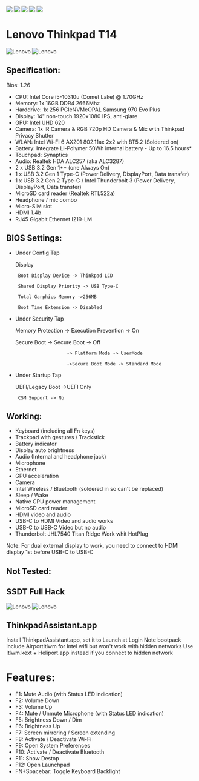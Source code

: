 [![](https://img.shields.io/badge/Gitter%20Ice%20Lake-Chat-informational?style=flat&logo=gitter&logoColor=white&color=ed1965)](https://gitter.im/ICE-LAKE-HACKINTOSH-DEVELOPMENT/community)
[![](https://img.shields.io/badge/EFI-Release-informational?style=flat&logo=apple&logoColor=white&color=9debeb)](https://github.com/Baio1977/EFI-Varie-Hackintosh)
[![](https://img.shields.io/badge/Telegram-HackintoshLifeIT-informational?style=flat&logo=telegram&logoColor=white&color=5fb659)](https://t.me/HackintoshLife_it)
[![](https://img.shields.io/badge/Facebook-HackintoshLifeIT-informational?style=flat&logo=facebook&logoColor=white&color=3a4dc9)](https://www.facebook.com/hackintoshlife/)
[![](https://img.shields.io/badge/Instagram-HackintoshLifeIT-informational?style=flat&logo=instagram&logoColor=white&color=8a178a)](https://www.instagram.com/hackintoshlife.it_official/)

# Lenovo Thinkpad T14

![Lenovo](./Screenshot/1.png)
![Lenovo](./Screenshot/2.png)
 
## Specification:

Bios: 1.26

- CPU: Intel Core i5-10310u (Comet Lake) @ 1.70GHz
- Memory: 1x 16GB DDR4 2666Mhz
- Harddrive: 1x 256 PCIeNVMeOPAL Samsung 970 Evo Plus
- Display: 14" non-touch 1920x1080 IPS, anti-glare 
- GPU: Intel UHD 620
- Camera: 1x IR Camera & RGB 720p HD Camera & Mic with Thinkpad Privacy Shutter
- WLAN: Intel Wi-Fi 6 AX201 802.11ax 2x2 with BT5.2 (Soldered on)
- Battery: Integrate Li-Polymer 50Wh internal battery - Up to 16.5 hours*
- Touchpad: Synaptics 
- Audio: Realtek HDA ALC257 (aka ALC3287)
- 2 x USB 3.2 Gen 1** (one Always On)
- 1 x USB 3.2 Gen 1 Type-C (Power Delivery, DisplayPort, Data transfer)
- 1 x USB 3.2 Gen 2 Type-C / Intel Thunderbolt 3 (Power Delivery, DisplayPort, Data transfer)
- MicroSD card reader (Realtek RTL522a)
- Headphone / mic combo
- Micro-SIM slot
- HDMI 1.4b
- RJ45 Gigabit Ethernet I219-LM
 

## BIOS Settings:

- Under Config Tap

    Display

       Boot Display Device -> Thinkpad LCD

       Shared Display Priority -> USB Type-C

       Total Garphics Memory ->256MB

       Boot Time Extension -> Disabled

- Under Security Tap

    Memory Protection -> Execution Prevention -> On

    Secure Boot -> Secure Boot -> Off

                         -> Platform Mode -> UserMode

                         ->Secure Boot Mode -> Standard Mode

- Under Startup Tap

    UEFI/Legacy Boot ->UEFI Only

       CSM Support -> No 

## Working:

 - Keyboard (including all Fn keys)
 - Trackpad with gestures / Trackstick
 - Battery indicator
 - Display auto brightness
 - Audio (Internal and headphone jack)
 - Microphone
 - Ethernet
 - GPU acceleration
 - Camera
 - Intel Wireless / Bluetooth (soldered in so can't be replaced)
 - Sleep / Wake
 - Native CPU power management
 - MicroSD card reader
 - HDMI video and audio 
 - USB-C to HDMI Video and audio works
 - USB-C to USB-C Video but no audio
 - Thunderbolt JHL7540 Titan Ridge Work whit HotPlug
 
Note: For dual external display to work, you need to connect to HDMI display 1st before USB-C to USB-C
 
## Not Tested:

## SSDT Full Hack
![Lenovo](./Screenshot/3.png)
![Lenovo](./Screenshot/4.png)

## ThinkpadAssistant.app

Install ThinkpadAssistant.app, set it to Launch at Login
Note bootpack include AirportItlwm for Intel wifi but won't work with hidden networks
Use Itlwm.kext + Heliport.app instead if you connect to hidden network
 
# Features:
 
- F1: Mute Audio (with Status LED indication)
- F2: Volume Down
- F3: Volume Up
- F4: Mute / Unmute Microphone (with Status LED indication)
- F5: Brightness Down / Dim
- F6: Brightness Up
- F7: Screen mirroring / Screen extending
- F8: Activate / Deactivate Wi-Fi
- F9: Open System Preferences
- F10: Activate / Deactivate Bluetooth
- F11: Show Destop
- F12: Open Launchpad
- FN+Spacebar: Toggle Keyboard Backlight
 

